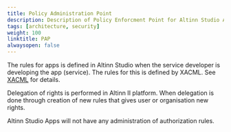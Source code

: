 ```yaml
---
title: Policy Administration Point
description: Description of Policy Enforcment Point for Altinn Studio Apps
tags: [architecture, security]
weight: 100
linktitle: PAP
alwaysopen: false
---
```


The rules for apps is defined in Altinn Studio when the service developer is developing the app (service).
The rules for this is defined by XACML. See [XACML](xacml) for details. 

Delegation of rights is performed in Altinn II platform. When delegation is done through creation of new rules that gives user or organisation new rights.

Altinn Studio Apps will not have any administration of authorization rules.















